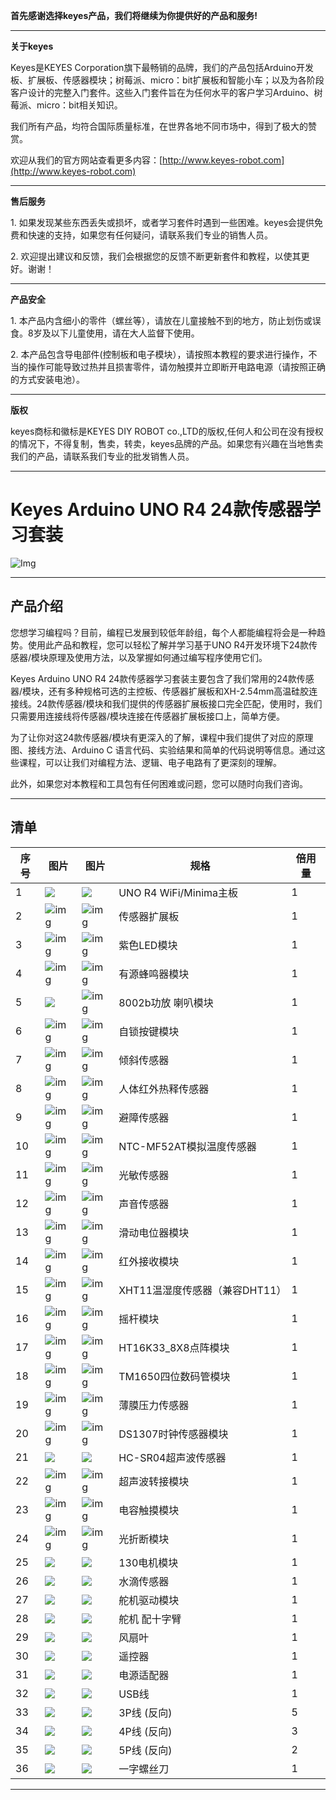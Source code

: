 
**首先感谢选择keyes产品，我们将继续为你提供好的产品和服务!**

---

**关于keyes**

Keyes是KEYES Corporation旗下最畅销的品牌，我们的产品包括Arduino开发板、扩展板、传感器模块；树莓派、micro：bit扩展板和智能小车；以及为各阶段客户设计的完整入门套件。这些入门套件旨在为任何水平的客户学习Arduino、树莓派、micro：bit相关知识。

我们所有产品，均符合国际质量标准，在世界各地不同市场中，得到了极大的赞赏。 

欢迎从我们的官方网站查看更多内容：[http://www.keyes-robot.com](http://www.keyes-robot.com)

---

**售后服务**

1\. 如果发现某些东西丢失或损坏，或者学习套件时遇到一些困难。keyes会提供免费和快速的支持，如果您有任何疑问，请联系我们专业的销售人员。

2\. 欢迎提出建议和反馈，我们会根据您的反馈不断更新套件和教程，以使其更好。谢谢！

---

**产品安全**                               

1\. 本产品内含细小的零件（螺丝等），请放在儿童接触不到的地方，防止划伤或误食。8岁及以下儿童使用，请在大人监督下使用。

2\. 本产品包含导电部件(控制板和电子模块），请按照本教程的要求进行操作，不当的操作可能导致过热并且损害零件，请勿触摸并立即断开电路电源（请按照正确的方式安装电池）。

---

**版权**

keyes商标和徽标是KEYES DIY ROBOT co.,LTD的版权,任何人和公司在没有授权的情况下，不得复制，售卖，转卖，keyes品牌的产品。如果您有兴趣在当地售卖我们的产品，请联系我们专业的批发销售人员。

---

# Keyes Arduino UNO R4 24款传感器学习套装

![Img](./media/img-20240514161829.jpg)

---

## 产品介绍

您想学习编程吗？目前，编程已发展到较低年龄组，每个人都能编程将会是一种趋势。使用此产品和教程，您可以轻松了解并学习基于UNO R4开发环境下24款传感器/模块原理及使用方法，以及掌握如何通过编写程序使用它们。

Keyes Arduino UNO R4 24款传感器学习套装主要包含了我们常用的24款传感器/模块，还有多种规格可选的主控板、传感器扩展板和XH-2.54mm高温硅胶连接线。24款传感器/模块和我们提供的传感器扩展板接口完全匹配，使用时，我们只需要用连接线将传感器/模块连接在传感器扩展板接口上，简单方便。

为了让你对这24款传感器/模块有更深入的了解，课程中我们提供了对应的原理图、接线方法、Arduino C 语言代码、实验结果和简单的代码说明等信息。通过这些课程，可以让我们对编程方法、逻辑、电子电路有了更深刻的理解。       

此外，如果您对本教程和工具包有任何困难或问题，您可以随时向我们咨询。

---

## 清单

| 序号 | 图片 | 图片| 规格 | 倍用量 |
| ---- | ------------------------ | ------------------------- | ------------------------------ | ------ |
| 1 | ![](media/KS5016.png) |![](media/KS5016S.png) |UNO R4 WiFi/Minima主板| 1 |
| 2 | ![img](media/KE1004.png) | ![img](media/KE1004.png) | 传感器扩展板 | 1 |
| 3 | ![img](media/KE4001.png) | ![img](media/KE4001S.png) | 紫色LED模块 | 1 |
| 4 | ![img](media/KE4010.png) | ![img](media/KE4010S.png) | 有源蜂鸣器模块 | 1 |
| 5 | ![](media/KE4067.png) | ![img](media/KE4067S.png) | 8002b功放 喇叭模块| 1 |
| 6 | ![img](media/KE4045.png) | ![img](media/KE4045S.png) | 自锁按键模块  | 1 |
| 7 | ![img](media/KE4017.png) | ![img](media/KE4017S.png) | 倾斜传感器 | 1  |
| 8 | ![img](media/KE4018.png) | ![img](media/KE4018S.png) | 人体红外热释传感器 | 1 |
| 9 | ![img](media/KE4019.png) | ![img](media/KE4019S.png) | 避障传感器 | 1  |
| 10 | ![img](media/KE4025.png) | ![img](media/KE4025S.png) | NTC-MF52AT模拟温度传感器 | 1 |
| 11| ![img](media/KE4026.png) | ![img](media/KE4026S.png) | 光敏传感器  | 1 |
| 12 | ![img](media/KE4027.png) | ![img](media/KE4027S.png) | 声音传感器  | 1 |
| 13 | ![img](media/KE4064.png) | ![img](media/KE4064S.png) | 滑动电位器模块  | 1 |
| 14 | ![img](media/KE4036.png) | ![img](media/KE4036S.png) | 红外接收模块  | 1  |
| 15 | ![img](media/KE4033.png) | ![img](media/KE4033S.png) | XHT11温湿度传感器（兼容DHT11）| 1 |
| 16 | ![img](media/KE4050.png) | ![img](media/KE4050S.png) | 摇杆模块  | 1  |
| 17 | ![img](media/KE4066.png) | ![img](media/KE4066S.png) | HT16K33_8X8点阵模块  | 1  |
| 18 | ![img](media/KE4060.png) | ![img](media/KE4060S.png) | TM1650四位数码管模块 | 1 |
| 19 | ![img](media/KE4069.png) | ![img](media/KE4069S.png) | 薄膜压力传感器 | 1 |
| 20 | ![img](media/KE4072.png) | ![img](media/KE4072S.png) | DS1307时钟传感器模块  | 1 |
| 21 | ![](media/MD0017.png)    | ![](media/MD0017.png)  | HC-SR04超声波传感器  | 1 |
| 22 | ![img](media/KE4039.png) | ![img](media/KE4039S.png) | 超声波转接模块 | 1  |
| 23 | ![img](media/KE4013.png) | ![img](media/KE4013S.png) | 电容触摸模块  | 1 |
| 24 | ![img](media/KE4014.png) | ![img](media/KE4014S.png) | 光折断模块| 1 |
| 25 | ![](media/KE4038.png) | ![](media/KE4038S.png) | 130电机模块  | 1 |
| 26 | ![](media/KE4048.png) | ![](media/KE4048S.png) | 水滴传感器  | 1  |
| 27 | ![](media/KE4022.png)  | ![](media/KE4022.png)  | 舵机驱动模块  | 1  |
| 28 | ![](media/9G.png)  | ![](media/9G.png)   | 舵机 配十字臂  | 1 |
|29  | ![](media/11946.png) |![](media/11946.png)|风扇叶|1|
| 30 | ![](media/remotecontrol.png) | ![](media/remotecontrol.png) | 遥控器  | 1 |
| 31 | ![](media/ABC.png)    | ![](media/ABC.png)     | 电源适配器  | 1      |
| 32 | ![](media/USB.jpg)  | ![](media/USB.jpg)   | USB线   | 1  |
| 33 | ![](media/3pin.png)  | ![](media/3pin.png)   | 3P线 (反向)| 5 |
|34 | ![](media/4pin.png)  | ![](media/4pin.png)   | 4P线 (反向)  | 3 |
| 35 | ![](media/5pin.png)  | ![](media/5pin.png)   | 5P线 (反向) | 2|
| 36 | ![](media/ABC13.png)  | ![](media/ABC13.png)   | 一字螺丝刀 | 1  |

---


